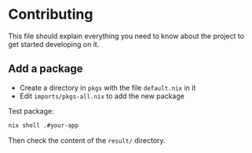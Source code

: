 # Contributing

This file should explain everything you need to know about the project to get started developing on it.

## Add a package

- Create a directory in `pkgs` with the file `default.nix` in it
- Edit `imports/pkgs-all.nix` to add the new package

Test package:

```bash
nix shell .#your-app
```

Then check the content of the `result/` directory.
